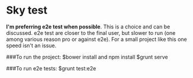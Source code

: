 # Sky test
**I'm preferring e2e test when possible**. This is a choice and can be discussed. e2e test are closer to the final user, but slower to run (one among various reason pro or against e2e). For a small project like this one speed isn't an issue.

###To run the project:
    $bower install and npm install
    $grunt serve

###To run e2e tests:
     $grunt test:e2e
